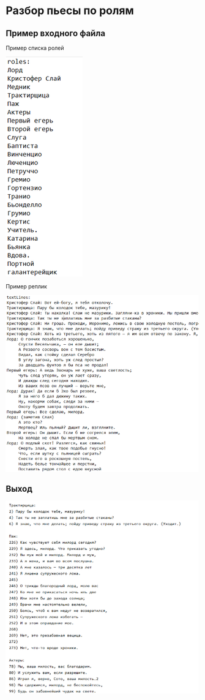 # Разбор пьесы по ролям

## Пример входного файла

Пример списка ролей

![image_1](https://github.com/EkaterinaKugot/RolesAndReplicas/blob/main/images/2.png)

Пример реплик

![image_2](https://github.com/EkaterinaKugot/RolesAndReplicas/blob/main/images/3.png)

## Выход

![image_3](https://github.com/EkaterinaKugot/RolesAndReplicas/blob/main/images/1.png)




